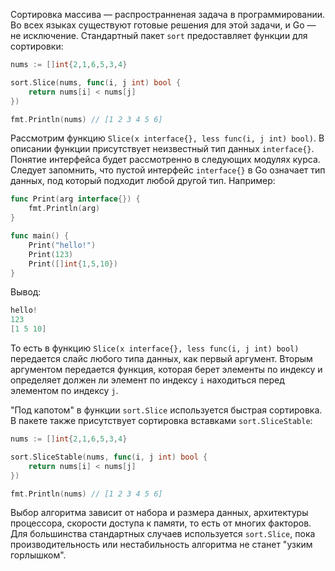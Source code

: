 
Сортировка массива — распространненая задача в программировании. Во всех языках существуют готовые решения для этой задачи, и Go — не исключение. Стандартный пакет `sort` предоставляет функции для сортировки:

```go
nums := []int{2,1,6,5,3,4}

sort.Slice(nums, func(i, j int) bool {
	return nums[i] < nums[j]
})

fmt.Println(nums) // [1 2 3 4 5 6]
```

Рассмотрим функцию `Slice(x interface{}, less func(i, j int) bool)`. В описании функции присутствует неизвестный тип данных `interface{}`. Понятие интерфейса будет рассмотренно в следующих модулях курса. Следует запомнить, что пустой интерфейс `interface{}` в Go означает тип данных, под который подходит любой другой тип. Например:

```go
func Print(arg interface{}) {
	fmt.Println(arg)
}

func main() {
	Print("hello!")
	Print(123)
	Print([]int{1,5,10})
}
```

Вывод:

```go
hello!
123
[1 5 10]
```

То есть в функцию `Slice(x interface{}, less func(i, j int) bool)` передается слайс любого типа данных, как первый аргумент. Вторым аргументом передается функция, которая берет элементы по индексу и определяет должен ли элемент по индексу `i` находиться перед элементом по индексу `j`.

"Под капотом" в функции `sort.Slice` используется быстрая сортировка. В пакете также присутствует сортировка вставками `sort.SliceStable`:

```go
nums := []int{2,1,6,5,3,4}

sort.SliceStable(nums, func(i, j int) bool {
	return nums[i] < nums[j]
})

fmt.Println(nums) // [1 2 3 4 5 6]
```

Выбор алгоритма зависит от набора и размера данных, архитектуры процессора, скорости доступа к памяти, то есть от многих факторов. Для большинства стандартных случаев используется `sort.Slice`, пока производительность или нестабильность алгоритма не станет "узким горлышком".
